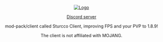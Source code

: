 <!DOCTYPE html>
<html lang="pt-br">
<head>
<meta charset="utf-8">

<p align="center">
<a class="navbar-brand" href="https://github.com/NeturnProjects/Sturcco-Client" title="Página inicial">
<img alt="Logo" src="https://cdn.discordapp.com/attachments/1056020605327130736/1065386943191453817/logo1.png">
</a>

<p align="center">
  <a href="https://discord.gg/kCTRqgr6mG">Discord server</a>
</p>

<p align="center">
mod-pack/client called Sturcco Client, improving FPS and your PVP to 1.8.9!

<p align="center">
The client is not affiliated with MOJANG.

